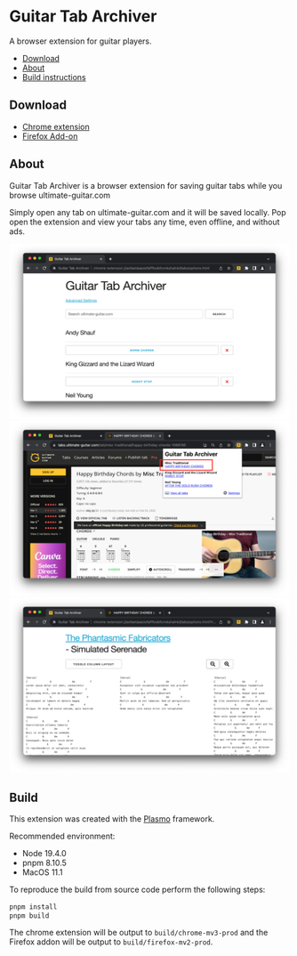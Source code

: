 # Guitar Tab Archiver

A browser extension for guitar players.

* [Download](#download)
* [About](#about)
* [Build instructions](#build)

## Download

* [Chrome extension](https://chromewebstore.google.com/detail/guitar-tab-archiver/elkcgjfobbkiffjadbifemclachelngh)
* [Firefox Add-on](https://addons.mozilla.org/en-US/firefox/addon/guitar-tab-archiver/)

## About

Guitar Tab Archiver is a browser extension for saving guitar tabs while you browse ultimate-guitar.com

Simply open any tab on ultimate-guitar.com and it will be saved locally. Pop open the extension and view your tabs any time, even offline, and without ads.

![](/screenshots/0.png)
![](/screenshots/3.png)
![](/screenshots/5.png)

## Build

This extension was created with the [Plasmo](https://docs.plasmo.com/) framework.

Recommended environment:
* Node 19.4.0
* pnpm 8.10.5
* MacOS 11.1 


To reproduce the build from source code perform the following steps:
```
pnpm install
pnpm build
```

The chrome extension will be output to `build/chrome-mv3-prod` and the Firefox addon will be output to `build/firefox-mv2-prod`.